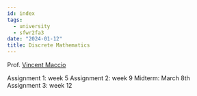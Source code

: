 ```yaml
---
id: index
tags:
  - university
  - sfwr2fa3
date: "2024-01-12"
title: Discrete Mathematics
---
```


Prof. [Vincent Maccio](mailto:macciov@mcmaster.ca)

Assignment 1: week 5
Assignment 2: week 9
Midterm: March 8th
Assignment 3: week 12
